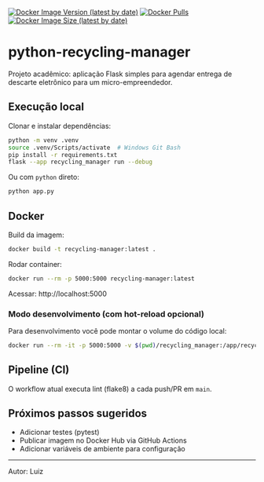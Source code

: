 [![Docker Image Version (latest by date)](https://img.shields.io/docker/v/llgasparino/recycling-manager?sort=date)](https://hub.docker.com/r/llgasparino/recycling-manager)
[![Docker Pulls](https://img.shields.io/docker/pulls/llgasparino/recycling-manager)](https://hub.docker.com/r/llgasparino/recycling-manager)
[![Docker Image Size (latest by date)](https://img.shields.io/docker/image-size/llgasparino/recycling-manager?sort=date)](https://hub.docker.com/r/llgasparino/recycling-manager)

# python-recycling-manager

Projeto acadêmico: aplicação Flask simples para agendar entrega de descarte eletrônico para um micro-empreendedor.

## Execução local

Clonar e instalar dependências:

```bash
python -m venv .venv
source .venv/Scripts/activate  # Windows Git Bash
pip install -r requirements.txt
flask --app recycling_manager run --debug
```

Ou com `python` direto:

```bash
python app.py
```

## Docker

Build da imagem:

```bash
docker build -t recycling-manager:latest .
```

Rodar container:

```bash
docker run --rm -p 5000:5000 recycling-manager:latest
```

Acessar: http://localhost:5000

### Modo desenvolvimento (com hot-reload opcional)

Para desenvolvimento você pode montar o volume do código local:

```bash
docker run --rm -it -p 5000:5000 -v $(pwd)/recycling_manager:/app/recycling_manager -e FLASK_ENV=development recycling-manager:latest
```

## Pipeline (CI)

O workflow atual executa lint (flake8) a cada push/PR em `main`.

## Próximos passos sugeridos

- Adicionar testes (pytest)
- Publicar imagem no Docker Hub via GitHub Actions
- Adicionar variáveis de ambiente para configuração

---

Autor: Luiz
